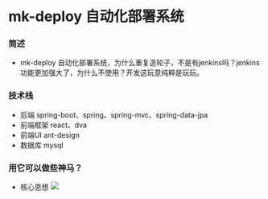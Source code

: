 #  mk-deploy 自动化部署系统

### 简述
- mk-deploy 自动化部署系统，为什么重复造轮子，不是有jenkins吗？jenkins功能更加强大了，为什么不使用？开发这玩意纯粹是玩玩。

### 技术栈
- 后端 spring-boot、spring、spring-mvc、spring-data-jpa
- 前端框架 react、dva
- 前端UI ant-design
- 数据库 mysql

### 用它可以做些神马？
- 核心思想
	[![](https://gitee.com/381895649/mkfree-deploy/blob/master/doc/images/mk-deploy.jpeg)](https://gitee.com/381895649/mkfree-deploy/blob/master/doc/images/mk-deploy.jpeg)

